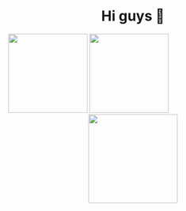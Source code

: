 ### 
<!-- <div style="display:flex"> -->
  <h1 align="center" >Hi guys 🤖</h1>
<!--     <img  height="180em"  src="http://pa1.narvii.com/6729/c90197d964d2107f7a57186687986dfd9f34f7c3_00.gif"> -->

  <div display="flex" justify-content="space-evenly">
    <img height="160em" src="https://github-readme-stats.vercel.app/api?username=layssaa&show_icons=true&theme=material-palenight&include_all_commits=true&count_private=true&title_color=F0D0FF&"/>
    <img height="160em" src="https://github-readme-stats.vercel.app/api/top-langs/?username=layssaa&layout=compact&langs_count=7&theme=material-palenight&title_color=F0D0FF&"/>
  </div>
<!--   <h2 align="center"> Projects </h2> -->
  
  <div align="center">
    <img  height="180em"  src="https://i.pinimg.com/originals/84/10/38/8410382ab79ad788c2416f1b4373ffcb.gif">
  </div>
  
  <div align="center">
<!--     <img height="30em" src="https://img.shields.io/badge/JavaScript-F7DF1E?style=for-the-badge&logo=javascript&logoColor=black" />
         <img height="30em" src="https://cdn-icons-png.flaticon.com/512/1051/1051277.png" />
         <img height="30em" src="https://cdn-icons-png.flaticon.com/512/732/732190.png" />
         <img height="30em" src="https://cdn-icons-png.flaticon.com/512/919/919825.png" />
         <img height="30em" src="https://img.shields.io/badge/Express.js-404D59?style=for-the-badge" />
         <img height="30em" src="https://img.shields.io/badge/React-20232A?style=for-the-badge&logo=react&logoColor=61DAFB" />
         <img height="30em" src="https://img.shields.io/badge/jQuery-0769AD?style=for-the-badge&logo=jquery&logoColor=white" />
         <img height="30em" src="https://img.shields.io/badge/Ubuntu-E95420?style=for-the-badge&logo=ubuntu&logoColor=white" />  -->
  </div>
                                      <!--  Quantidade de visitas  -->
<!--   <p align="center">   <img alingn="center" src="https://profile-counter.glitch.me/wagstalos/count.svg" /></p> -->
 
<!--   </div> -->

<!--
**Layssaa/Layssaa** is a ✨ _special_ ✨ repository because its `README.md` (this file) appears on your GitHub profile.

Here are some ideas to get you started:

- 🔭 I’m currently working on ...
- 🌱 I’m currently learning ...
- 👯 I’m looking to collaborate on ...
- 🤔 I’m looking for help with ...
- 💬 Ask me about ...
- 📫 How to reach me: ...
- 😄 Pronouns: ...
- ⚡ Fun fact: ...
-->
